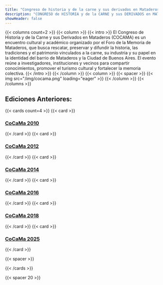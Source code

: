 ```yaml
---
title: "Congreso de historia y de la carne y sus derivados en Mataderos"
description: "CONGRESO de HISTORIA y de la CARNE y sus DERIVADOS en MATADEROS"
showHeader: false
---
```



{{< columns count=2 >}}
{{< column >}}
{{< intro >}}
El Congreso de Historia y de la Carne y sus Derivados en Mataderos (COCAMA) es un encuentro cultural y académico organizado por el Foro de la Memoria de Mataderos, que busca rescatar, preservar y difundir la historia, las tradiciones y el patrimonio vinculados a la carne, su industria y su papel en la identidad del barrio de Mataderos y la Ciudad de Buenos Aires. El evento reúne a investigadores, instituciones y vecinos para compartir conocimientos, promover el turismo cultural y fortalecer la memoria colectiva.
{{< /intro >}}
{{< /column >}}
{{< column >}}
{{< spacer >}}
{{< img src="/img/cocama.png" loading="eager" >}}
{{< /column >}}
{{< /columns >}}


<!--more-->



## Ediciones Anteriores:

{{< cards count=4 >}}
{{< card >}}
### <u>[CoCaMa 2010](https://sites.google.com/site/3ercongresodelacarnemataderos/otras-ediciones/1er-congreso)</u>
{{< /card >}}
{{< card >}}
### <u> [CoCaMa 2012](https://sites.google.com/site/3ercongresodelacarnemataderos/otras-ediciones/2do-congreso)</u>
{{< /card >}}
{{< card >}}
### <u> [CoCaMa 2014](https://sites.google.com/site/3ercongresodelacarnemataderos/)</u>
{{< /card >}}
{{< card >}}
### <u> [CoCaMa 2016](https://cocama2016.wordpress.com/otras-ediciones/)</u>
{{< /card >}}
{{< card >}}
### <u> [CoCaMa 2018](https://cocama2018.wordpress.com/)</u>
{{< /card >}}
{{< card >}}
### <u> [CoCaMa 2025](https://sites.google.com/view/cocama2025/inicio?authuser=0)</u>
{{< /card >}}


{{< spacer >}}

{{< /cards >}}


{{< spacer 20 >}}
